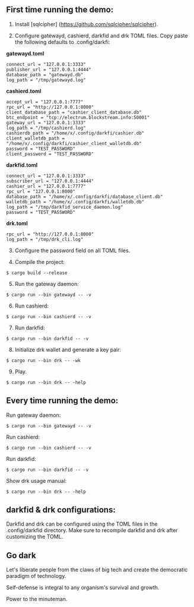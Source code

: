 ## First time running the demo:

1. Install [sqlcipher] (https://github.com/sqlcipher/sqlcipher).

2. Configure gatewayd, cashierd, darkfid and drk TOML files. Copy paste the following defaults to .config/darkfi:

**gatewayd.toml**

```
connect_url = "127.0.0.1:3333"
publisher_url = "127.0.0.1:4444"
database_path = "gatewayd.db"
log_path = "/tmp/gatewayd.log"
```

**cashierd.toml**

```
accept_url = "127.0.0.1:7777"
rpc_url = "http://127.0.0.1:8000"
client_database_path = "cashier_client_database.db"
btc_endpoint = "tcp://electrum.blockstream.info:50001"
gateway_url = "127.0.0.1:3333"
log_path = "/tmp/cashierd.log"
cashierdb_path = "/home/x/.config/darkfi/cashier.db"
client_walletdb_path = "/home/x/.config/darkfi/cashier_client_walletdb.db"
password = "TEST_PASSWORD"
client_password = "TEST_PASSWORD"
```

**darkfid.toml**

```
connect_url = "127.0.0.1:3333"
subscriber_url = "127.0.0.1:4444"
cashier_url = "127.0.0.1:7777"
rpc_url = "127.0.0.1:8000"
database_path = "/home/x/.config/darkfi/database_client.db"
walletdb_path = "/home/x/.config/darkfi/walletdb.db"
log_path = "/tmp/darkfid_service_daemon.log"
password = "TEST_PASSWORD"
```

**drk.toml**

```
rpc_url = "http://127.0.0.1:8000"
log_path = "/tmp/drk_cli.log"
```

3. Configure the password field on all TOML files.

4. Compile the project:

```console
$ cargo build --release
```

5. Run the gateway daemon:

```console
$ cargo run --bin gatewayd -- -v
```

6. Run cashierd:

```console
$ cargo run --bin cashierd -- -v
```

7. Run darkfid:

```console
$ cargo run --bin darkfid -- -v
```

8. Initialize drk wallet and generate a key pair:

```console
$ cargo run --bin drk -- -wk 
```

9. Play.

```console
$ cargo run --bin drk -- -help
```

## Every time running the demo:

Run gateway daemon:

```console
$ cargo run --bin gatewayd -- -v
```

Run cashierd:

```console
$ cargo run --bin cashierd -- -v
```

Run darkfid:

```console
$ cargo run --bin darkfid -- -v
```

Show drk usage manual:

```console
$ cargo run --bin drk -- -help
```

## darkfid & drk configurations:

Darkfid and drk can be configured using the TOML files in the .config/darkfid directory. Make sure to recompile darkfid and drk after customizing the TOML.

## Go dark

Let's liberate people from the claws of big tech and create the democratic paradigm of technology.

Self-defense is integral to any organism's survival and growth.

Power to the minuteman.
